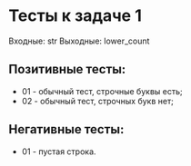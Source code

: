# Тесты к задаче 1
Входные: str
Выходные: lower_count

## Позитивные тесты:
- 01 - обычный тест, строчные буквы есть;
- 02 - обычный тест, строчных букв нет;



## Негативные тесты:
- 01 - пустая строка.